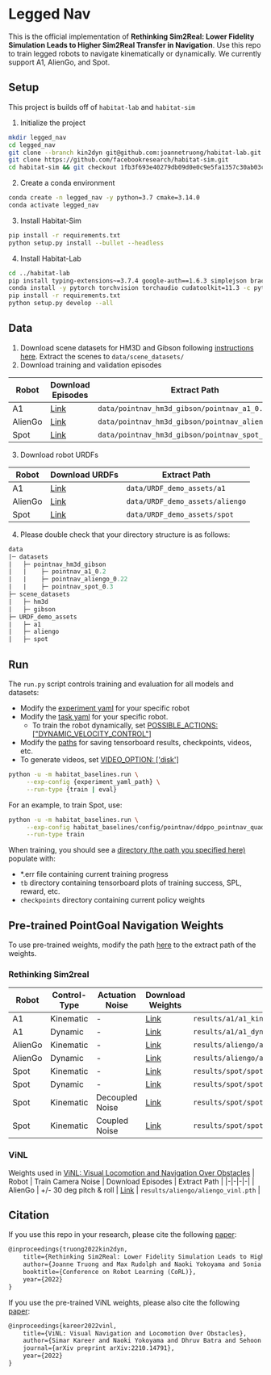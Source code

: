 # Legged Nav

This is the official implementation of **Rethinking Sim2Real: Lower Fidelity Simulation Leads to Higher Sim2Real Transfer in Navigation**. Use this repo to train legged robots to navigate kinematically or dynamically. We currently support A1, AlienGo, and Spot. 

## Setup

This project is builds off of `habitat-lab` and `habitat-sim`

1. Initialize the project
```bash
mkdir legged_nav
cd legged_nav 
git clone --branch kin2dyn git@github.com:joannetruong/habitat-lab.git
git clone https://github.com/facebookresearch/habitat-sim.git
cd habitat-sim && git checkout 1fb3f693e40279db09d0e0c9e5fa1357c30ab03c
```
2. Create a conda environment
```bash
conda create -n legged_nav -y python=3.7 cmake=3.14.0 
conda activate legged_nav
```
3. Install Habitat-Sim
```bash
pip install -r requirements.txt
python setup.py install --bullet --headless
```
4. Install Habitat-Lab
```bash
cd ../habitat-lab
pip install typing-extensions~=3.7.4 google-auth==1.6.3 simplejson braceexpand pybullet cython pkgconfig squaternion
conda install -y pytorch torchvision torchaudio cudatoolkit=11.3 -c pytorch
pip install -r requirements.txt
python setup.py develop --all
```

## Data
1. Download scene datasets for HM3D and Gibson following [instructions here](https://github.com/facebookresearch/habitat-lab/blob/main/DATASETS.md). Extract the scenes to `data/scene_datasets/`
2. Download training and validation episodes

| Robot | Download Episodes | Extract Path |
|-|-|-|
| A1 | [Link](https://drive.google.com/file/d/1mbjHy09KIKyFb4atX_j38WT-4MQvO3aW/view?usp=share_link) | `data/pointnav_hm3d_gibson/pointnav_a1_0.2` |
| AlienGo | [Link](https://drive.google.com/file/d/1q05VcaqMzvWPaq_sXqudWTJsUSnPjt2a/view?usp=share_link) | `data/pointnav_hm3d_gibson/pointnav_aliengo_0.22` |
| Spot | [Link](https://drive.google.com/file/d/14vKI-AZmmxS5cQg1lV0ybFsuRNg4VMeL/view?usp=share_link) | `data/pointnav_hm3d_gibson/pointnav_spot_0.3` |
3. Download robot URDFs

| Robot | Download URDFs | Extract Path |
|-|-|-|
| A1 | [Link](https://drive.google.com/file/d/1xpqcpBaFf1ld415mYOHfDCoA-oMdLGVr/view?usp=share_link) | `data/URDF_demo_assets/a1` |
| AlienGo | [Link](https://drive.google.com/file/d/1PuS0pJmFqBD-BuxvOQRVTgWScq5vWH06/view?usp=share_link) | `data/URDF_demo_assets/aliengo` |
| Spot | [Link](https://drive.google.com/file/d/1uLiR5JcFEaQ1xNAezoSdv48Zj6QORVZY/view?usp=share_link) | `data/URDF_demo_assets/spot` |
4. Please double check that your directory structure is as follows:
```graphql
data
|─ datasets
|   ├─ pointnav_hm3d_gibson
|   |    ├─ pointnav_a1_0.2
|   |    ├─ pointnav_aliengo_0.22
|   |    ├─ pointnav_spot_0.3
├─ scene_datasets
|   ├─ hm3d
|   ├─ gibson
├─ URDF_demo_assets
|   ├─ a1
|   ├─ aliengo
|   ├─ spot
```

## Run

The `run.py` script controls training and evaluation for all models and datasets:
* Modify the [experiment yaml](https://github.com/joannetruong/habitat-lab/blob/kin2dyn/habitat_baselines/config/pointnav/ddppo_pointnav_quadruped.yaml) for your specific robot
* Modify the [task yaml](https://github.com/joannetruong/habitat-lab/blob/kin2dyn/configs/tasks/pointnav_quadruped.yaml) for your specific robot. 
    * To train the robot dynamically, set [POSSIBLE_ACTIONS: ["DYNAMIC_VELOCITY_CONTROL"]](https://github.com/joannetruong/habitat-lab/blob/733eb78dfc5a660a1994b14ca52b0e9852bd717b/configs/tasks/pointnav_quadruped.yaml#L41)
* Modify the [paths](https://github.com/joannetruong/habitat-lab/blob/d5a1a0b109d96cc7e2898401685af7d52b210b63/habitat_baselines/config/pointnav/ddppo_pointnav_quadruped.yaml#L10) for saving tensorboard results, checkpoints, videos, etc.
* To generate videos, set [VIDEO_OPTION: ['disk']](https://github.com/joannetruong/habitat-lab/blob/d5a1a0b109d96cc7e2898401685af7d52b210b63/habitat_baselines/config/pointnav/ddppo_pointnav_quadruped.yaml#L9)
```bash
python -u -m habitat_baselines.run \
     --exp-config {experiment_yaml_path} \
     --run-type {train | eval}
```

For an example, to train Spot, use:
```bash
python -u -m habitat_baselines.run \
     --exp-config habitat_baselines/config/pointnav/ddppo_pointnav_quadruped.yaml \
     --run-type train
```
When training, you should see a [directory (the path you specified here)](https://github.com/joannetruong/habitat-lab/blob/d5a1a0b109d96cc7e2898401685af7d52b210b63/habitat_baselines/config/pointnav/ddppo_pointnav_quadruped.yaml#L10) populate with:
* *.err file containing current training progress
* `tb` directory containing tensorboard plots of training success, SPL, reward, etc. 
* `checkpoints` directory containing current policy weights

## Pre-trained PointGoal Navigation Weights
To use pre-trained weights, modify the path [here](https://github.com/joannetruong/habitat-lab/blob/d5a1a0b109d96cc7e2898401685af7d52b210b63/habitat_baselines/config/pointnav/ddppo_pointnav_quadruped.yaml#L12) to the extract path of the weights.

### Rethinking Sim2real
| Robot | Control-Type | Actuation Noise | Download Weights | Extract Path |
|-|-|-|-|-|
| A1 | Kinematic | - | [Link](https://drive.google.com/file/d/1yAjVvrWMcyIvCl6elsdZnQtMleOeUUgF/view?usp=share_link) | `results/a1/a1_kinematic.pth` |
| A1 | Dynamic | - | [Link](https://drive.google.com/file/d/1v8QVz0T87kKa4-UbjcovPPYzjS6Zocrd/view?usp=share_link) | `results/a1/a1_dynamic.pth` |
| AlienGo | Kinematic | - | [Link](https://drive.google.com/file/d/1mCP7axTr6Adl3FsDAftqwHB5ZNt9o2LF/view?usp=share_link) | `results/aliengo/aliengo_kinematic.pth` |
| AlienGo | Dynamic | - | [Link](https://drive.google.com/file/d/1_DSlqYloo-Y3MR5jl-muQFZg5vD2CjZ7/view?usp=share_link) | `results/aliengo/aliengo_dynamic.pth` |
| Spot | Kinematic | - | [Link](https://drive.google.com/file/d/1br8hGMuI56xuZRFZHFSHAfIEF49PezyF/view?usp=share_link) | `results/spot/spot_kinematic.pth` |
| Spot | Dynamic | - | [Link](https://drive.google.com/file/d/1p7y8AXuMF8hhxfp_YE0jOPJBbNmzi4Tp/view?usp=share_link) | `results/spot/spot_dynamic.pth` |
| Spot | Kinematic | Decoupled Noise | [Link](https://drive.google.com/file/d/1dMLKo03SkG6p-9ZT_pKeNp1IuEIzHkGa/view?usp=share_link) | `results/spot/spot_kinematic_decoupled_noise.pth` |
| Spot | Kinematic | Coupled Noise | [Link](https://drive.google.com/file/d/1svcz91276irH5B7Pl4Ry_sF97F5u9bTA/view?usp=share_link) | `results/spot/spot_kinematic_coupled_noise.pth` |

### ViNL
Weights used in [ViNL: Visual Locomotion and Navigation Over Obstacles](https://arxiv.org/abs/2210.14791)
| Robot | Train Camera Noise | Download Episodes | Extract Path |
|-|-|-|-|
| AlienGo | +/- 30 deg pitch & roll | [Link](https://drive.google.com/file/d/1JQIGQr__EahwrYgzKOIgGCM2Ig9vgADC/view?usp=share_link) | `results/aliengo/aliengo_vinl.pth` |

## Citation
If you use this repo in your research, please cite the following [paper](https://arxiv.org/abs/2207.10821):

```tex
@inproceedings{truong2022kin2dyn,
    title={Rethinking Sim2Real: Lower Fidelity Simulation Leads to Higher Sim2Real Transfer in Navigation}, 
    author={Joanne Truong and Max Rudolph and Naoki Yokoyama and Sonia Chernova and Dhruv Batra and Akshara Rai}, 
    booktitle={Conference on Robot Learning (CoRL)},
    year={2022}
}
```

If you use the pre-trained ViNL weights, please also cite the following [paper](https://arxiv.org/abs/2210.14791):

```tex
@inproceedings{kareer2022vinl,
    title={ViNL: Visual Navigation and Locomotion Over Obstacles}, 
    author={Simar Kareer and Naoki Yokoyama and Dhruv Batra and Sehoon Ha and Joanne Truong}, 
    journal={arXiv preprint arXiv:2210.14791},
    year={2022}
}
```